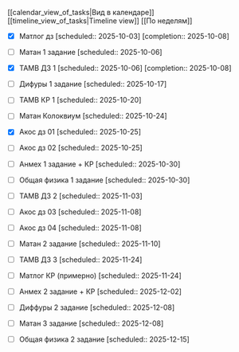 [[calendar_view_of_tasks|Вид в календаре]]
[[timeline_view_of_tasks|Timeline view]]
[[По неделям]]

- [x] Матлог дз  [scheduled:: 2025-10-03]  [completion:: 2025-10-08]
- [ ] Матан 1 задание  [scheduled:: 2025-10-06]
- [x] ТАМВ ДЗ 1  [scheduled:: 2025-10-06]  [completion:: 2025-10-08]
- [ ] Дифуры 1 задание  [scheduled:: 2025-10-17]
- [ ] ТАМВ КР 1 [scheduled:: 2025-10-20]
- [ ] Матан Колоквиум [scheduled:: 2025-10-24]
- [x] Акос дз 01 [scheduled:: 2025-10-25]
- [ ] Акос дз 02 [scheduled:: 2025-10-25]
- [ ] Анмех 1 задание + КР  [scheduled:: 2025-10-30]
- [ ] Общая физика 1 задание  [scheduled:: 2025-10-30]
- [ ] ТАМВ ДЗ 2  [scheduled:: 2025-11-03]
- [ ] Акос дз 03 [scheduled:: 2025-11-08]
- [ ] Акос дз 04 [scheduled:: 2025-11-08]
- [ ] Матан 2 задание  [scheduled:: 2025-11-10]
- [ ] ТАМВ ДЗ 3  [scheduled:: 2025-11-24]
- [ ] Матлог КР (примерно)  [scheduled:: 2025-11-24]
- [ ] Анмех 2 задание + КР  [scheduled:: 2025-12-02]
- [ ] Диффуры 2 задание  [scheduled:: 2025-12-08]
- [ ] Матан 3 задание  [scheduled:: 2025-12-08]
- [ ] Общая физика 2 задание  [scheduled:: 2025-12-15]


[^1]: 

[^2]: 
